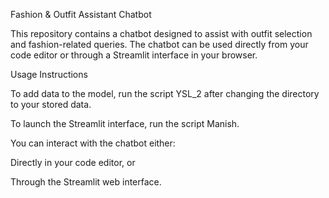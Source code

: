 Fashion & Outfit Assistant Chatbot

This repository contains a chatbot designed to assist with outfit selection and fashion-related queries. The chatbot can be used directly from your code editor or through a Streamlit interface in your browser.

Usage Instructions

To add data to the model, run the script YSL_2 after changing the directory to your stored data.

To launch the Streamlit interface, run the script Manish.

You can interact with the chatbot either:

Directly in your code editor, or

Through the Streamlit web interface.
